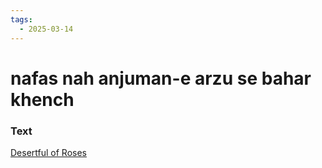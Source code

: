 ```yaml
---
tags:
  - 2025-03-14
---
```

# nafas nah anjuman-e arzu se bahar khench

### Text
[Desertful of Roses](https://franpritchett.com/00ghalib/056/index_056.html)

